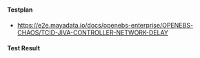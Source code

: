### 

#### Testplan

- https://e2e.mayadata.io/docs/openebs-enterprise/OPENEBS-CHAOS/TCID-JIVA-CONTROLLER-NETWORK-DELAY


#### Test Result